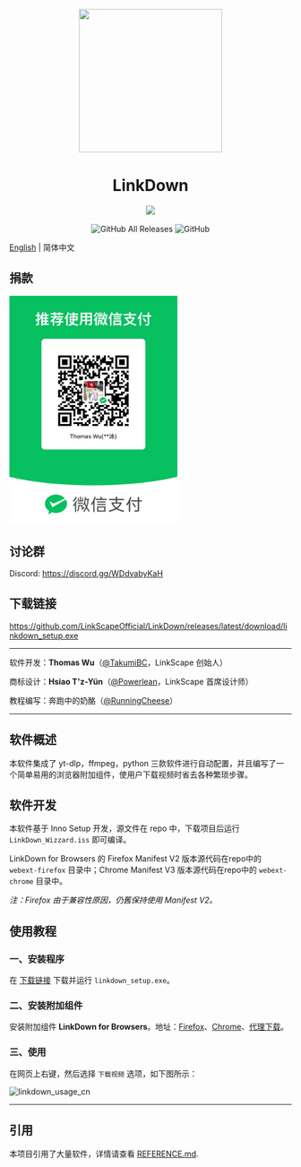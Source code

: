<p align="center">
<img src="https://github.com/LinkScapeOfficial/LinkDown/blob/main/oringin.png?raw=true" width = "256" height = "256">
<h1 align="center">LinkDown</h1>
<p align="center">
<p align="center">
<img src="https://forthebadge.com/images/badges/built-with-love.svg">
<p>
<p align="center">
<img alt="GitHub All Releases" src="https://img.shields.io/github/downloads/LinkScapeOfficial/LinkDown/total?style=for-the-badge">
<img alt="GitHub" src="https://img.shields.io/github/license/LinkScapeOfficial/LinkDown?style=for-the-badge">
<p>

[English](https://github.com/LinkScapeOfficial/LinkDown/blob/main/README.md) | 简体中文

## 捐款

<img src="donate.jpg" width="300">

## 讨论群

Discord: https://discord.gg/WDdvabyKaH

## 下载链接

https://github.com/LinkScapeOfficial/LinkDown/releases/latest/download/linkdown_setup.exe

------

软件开发：**Thomas Wu**（[@TakumiBC](https://github.com/TakumiBC)，LinkScape 创始人）

商标设计：**Hsiao T'z-Yün**（[@Powerlean](https://github.com/Powerlean)，LinkScape 首席设计师）

教程编写：奔跑中的奶酪（[@RunningCheese](https://github.com/RunningCheese)）

------

## 软件概述

本软件集成了 yt-dlp，ffmpeg，python 三款软件进行自动配置，并且编写了一个简单易用的浏览器附加组件，使用户下载视频时省去各种繁琐步骤。

## 软件开发

本软件基于 Inno Setup 开发，源文件在 repo 中，下载项目后运行 `LinkDown_Wizzard.iss` 即可编译。

LinkDown for Browsers 的 Firefox Manifest V2 版本源代码在repo中的 `webext-firefox` 目录中；Chrome Manifest V3 版本源代码在repo中的 `webext-chrome` 目录中。

*注：Firefox 由于兼容性原因，仍舊保持使用 Manifest V2。*

## 使用教程

### 一、安装程序

在 [下载链接](#下载链接) 下载并运行 `linkdown_setup.exe`。

### 二、安装附加组件

安装附加组件 **LinkDown for Browsers**。地址：[Firefox](https://addons.mozilla.org/zh-CN/firefox/addon/linkdown-for-browsers/)、[Chrome](https://chrome.google.com/webstore/detail/linkdown-for-browsers/lnckamlbboggdkkgnkaocibpnilhemhc)、[代理下载](https://cdn.linkscape.app/linkdown_webext.crx)。

### 三、使用

在网页上右键，然后选择 `下载视频` 选项，如下图所示：

![linkdown_usage_cn](https://cdn.linkscape.app/linkdown_usage_cn.gif)

------

## 引用

本项目引用了大量软件，详情请查看 [REFERENCE.md](https://github.com/LinkScapeOfficial/LinkDown/blob/main/REFERENCE.md).
